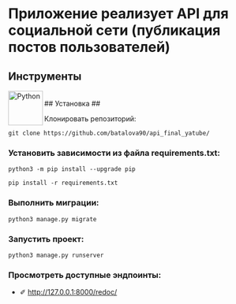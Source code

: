 # Приложение реализует API для социальной сети (публикация постов пользователей) #

## Инструменты ##
<img align="left" alt="Python" width="70px" src="https://img.shields.io/badge/python-%2314354C.svg?style=for-the-badse&logo=python&logoColor=yellow" />
<br/>
## Установка ##

Клонировать репозиторий:
```shell
git clone https://github.com/batalova90/api_final_yatube/
```
### Установить зависимости из файла requirements.txt: ###
```shell
python3 -m pip install --upgrade pip
```
```shell
pip install -r requirements.txt
```
### Выполнить миграции: ###
```shell
python3 manage.py migrate
```
### Запустить проект: ###
```shell
python3 manage.py runserver
```
### Просмотреть доступные эндпоинты: ###
- ✐ http://127.0.0.1:8000/redoc/
